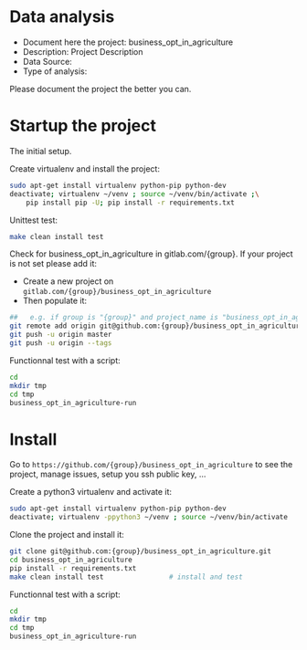 # Data analysis
- Document here the project: business_opt_in_agriculture
- Description: Project Description
- Data Source:
- Type of analysis:

Please document the project the better you can.

# Startup the project

The initial setup.

Create virtualenv and install the project:
```bash
sudo apt-get install virtualenv python-pip python-dev
deactivate; virtualenv ~/venv ; source ~/venv/bin/activate ;\
    pip install pip -U; pip install -r requirements.txt
```

Unittest test:
```bash
make clean install test
```

Check for business_opt_in_agriculture in gitlab.com/{group}.
If your project is not set please add it:

- Create a new project on `gitlab.com/{group}/business_opt_in_agriculture`
- Then populate it:

```bash
##   e.g. if group is "{group}" and project_name is "business_opt_in_agriculture"
git remote add origin git@github.com:{group}/business_opt_in_agriculture.git
git push -u origin master
git push -u origin --tags
```

Functionnal test with a script:

```bash
cd
mkdir tmp
cd tmp
business_opt_in_agriculture-run
```

# Install

Go to `https://github.com/{group}/business_opt_in_agriculture` to see the project, manage issues,
setup you ssh public key, ...

Create a python3 virtualenv and activate it:

```bash
sudo apt-get install virtualenv python-pip python-dev
deactivate; virtualenv -ppython3 ~/venv ; source ~/venv/bin/activate
```

Clone the project and install it:

```bash
git clone git@github.com:{group}/business_opt_in_agriculture.git
cd business_opt_in_agriculture
pip install -r requirements.txt
make clean install test                # install and test
```
Functionnal test with a script:

```bash
cd
mkdir tmp
cd tmp
business_opt_in_agriculture-run
```
